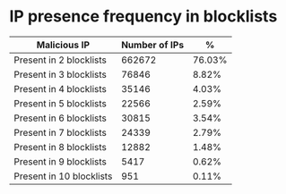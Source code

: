 # IP presence frequency in blocklists
| Malicious IP | Number of IPs | % |
|----|----|----|
| Present in 2 blocklists | 662672 | 76.03% |
| Present in 3 blocklists | 76846 | 8.82% |
| Present in 4 blocklists | 35146 | 4.03% |
| Present in 5 blocklists | 22566 | 2.59% |
| Present in 6 blocklists | 30815 | 3.54% |
| Present in 7 blocklists | 24339 | 2.79% |
| Present in 8 blocklists | 12882 | 1.48% |
| Present in 9 blocklists | 5417 | 0.62% |
| Present in 10 blocklists | 951 | 0.11% |
